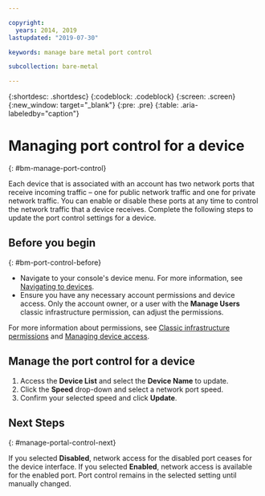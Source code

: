 ```yaml
---

copyright:
  years: 2014, 2019
lastupdated: "2019-07-30"

keywords: manage bare metal port control

subcollection: bare-metal

---
```


{:shortdesc: .shortdesc}
{:codeblock: .codeblock}
{:screen: .screen}
{:new_window: target="_blank"}
{:pre: .pre}
{:table: .aria-labeledby="caption"}

# Managing port control for a device
{: #bm-manage-port-control}

Each device that is associated with an account has two network ports that receive incoming traffic – one for public network traffic and one for private network traffic. You can enable or disable these ports at any time to control the network traffic that a device receives. Complete the following steps to update the port control settings for a device.

## Before you begin
{: #bm-port-control-before}
* Navigate to your console's device menu. For more information, see [Navigating to devices](/docs/bare-metal?topic=virtual-servers-navigating-devices).
* Ensure you have any necessary account permissions and device access. Only the account owner, or a user with the **Manage Users** classic infrastructure permission, can adjust the permissions.

For more information about permissions, see [Classic infrastructure permissions](/docs/iam?topic=iam-infrapermission#infrapermission) and [Managing device access](/docs/vsi?topic=virtual-servers-managing-device-access).

## Manage the port control for a device

1. Access the **Device List** and select the **Device Name** to update.  
2. Click the **Speed** drop-down and select a network port speed.
3. Confirm your selected speed and click **Update**.

## Next Steps
{: #manage-portal-control-next}

If you selected **Disabled**, network access for the disabled port ceases for the device interface. If you selected **Enabled**, network access is available for the enabled port. Port control remains in the selected setting until manually changed.
